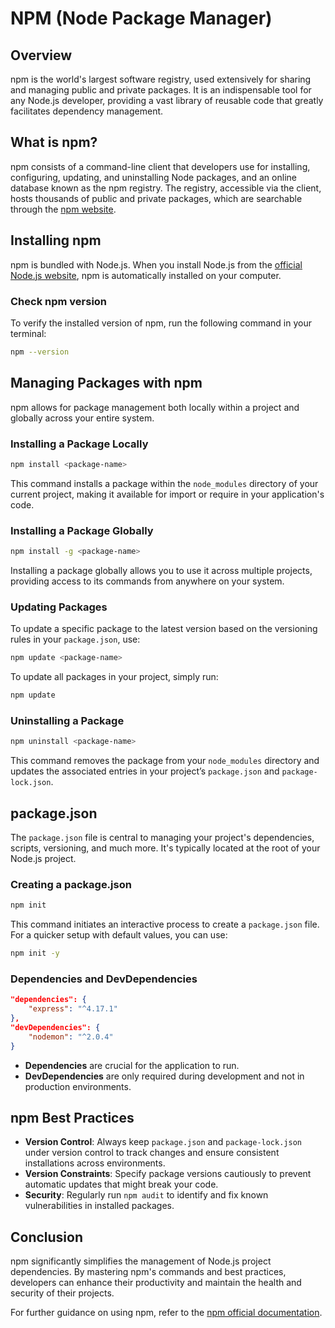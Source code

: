 # NPM (Node Package Manager)

## Overview
npm is the world's largest software registry, used extensively for sharing and managing public and private packages. It is an indispensable tool for any Node.js developer, providing a vast library of reusable code that greatly facilitates dependency management.

## What is npm?
npm consists of a command-line client that developers use for installing, configuring, updating, and uninstalling Node packages, and an online database known as the npm registry. The registry, accessible via the client, hosts thousands of public and private packages, which are searchable through the [npm website](https://www.npmjs.com/).

## Installing npm
npm is bundled with Node.js. When you install Node.js from the [official Node.js website](https://nodejs.org/), npm is automatically installed on your computer.

### Check npm version
To verify the installed version of npm, run the following command in your terminal:
```bash
npm --version
```

## Managing Packages with npm
npm allows for package management both locally within a project and globally across your entire system.

### Installing a Package Locally
```bash
npm install <package-name>
```
This command installs a package within the `node_modules` directory of your current project, making it available for import or require in your application's code.

### Installing a Package Globally
```bash
npm install -g <package-name>
```
Installing a package globally allows you to use it across multiple projects, providing access to its commands from anywhere on your system.

### Updating Packages
To update a specific package to the latest version based on the versioning rules in your `package.json`, use:
```bash
npm update <package-name>
```
To update all packages in your project, simply run:
```bash
npm update
```

### Uninstalling a Package
```bash
npm uninstall <package-name>
```
This command removes the package from your `node_modules` directory and updates the associated entries in your project’s `package.json` and `package-lock.json`.

## package.json
The `package.json` file is central to managing your project's dependencies, scripts, versioning, and much more. It's typically located at the root of your Node.js project.

### Creating a package.json
```bash
npm init
```
This command initiates an interactive process to create a `package.json` file. For a quicker setup with default values, you can use:
```bash
npm init -y
```

### Dependencies and DevDependencies
```json
"dependencies": {
    "express": "^4.17.1"
},
"devDependencies": {
    "nodemon": "^2.0.4"
}
```
- **Dependencies** are crucial for the application to run.
- **DevDependencies** are only required during development and not in production environments.

## npm Best Practices
- **Version Control**: Always keep `package.json` and `package-lock.json` under version control to track changes and ensure consistent installations across environments.
- **Version Constraints**: Specify package versions cautiously to prevent automatic updates that might break your code.
- **Security**: Regularly run `npm audit` to identify and fix known vulnerabilities in installed packages.

## Conclusion
npm significantly simplifies the management of Node.js project dependencies. By mastering npm's commands and best practices, developers can enhance their productivity and maintain the health and security of their projects.

For further guidance on using npm, refer to the [npm official documentation](https://docs.npmjs.com/).
